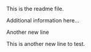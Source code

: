 This is the readme file.

Additional information here...

Another new line

This is another new line to test.
